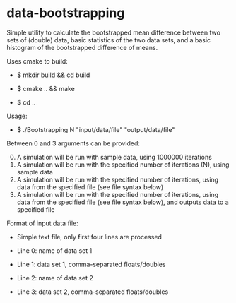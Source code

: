 # data-bootstrapping

Simple utility to calculate the bootstrapped mean difference between two sets of (double) data, basic statistics of the two data sets, and a basic histogram of the bootstrapped difference of means.

Uses cmake to build:

* $ mkdir build && cd build

* $ cmake .. && make

* $ cd ..

Usage:

* $ ./Bootstrapping N "input/data/file" "output/data/file"

Between 0 and 3 arguments can be provided:
<ol start="0">
  <li> A simulation will be run with sample data, using 1000000 iterations</li>
  <li> A simulation will be run with the specified number of iterations (N), using sample data</li>
  <li> A simulation will be run with the specified number of iterations, using data from the specified file (see file syntax below)</li>
  <li> A simulation will be run with the specified number of iterations, using data from the specified file (see file syntax below), and outputs data to a specified file</li>
</ol>

Format of input data file:

* Simple text file, only first four lines are processed

* Line 0: name of data set 1

* Line 1: data set 1, comma-separated floats/doubles

* Line 2: name of data set 2

* Line 3: data set 2, comma-separated floats/doubles
